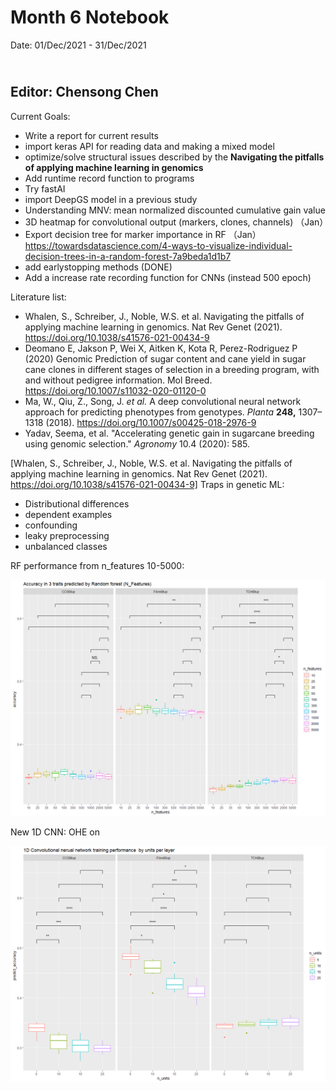 Month 6 Notebook
====

Date: 01/Dec/2021 - 31/Dec/2021

<br> Editor: Chensong Chen
----

Current Goals:

+ Write a report for current results
+ import keras API for reading data and making a mixed model
+ optimize/solve structural issues described by the **Navigating the pitfalls of applying machine learning in genomics**
+ Add runtime record function to programs
+ Try fastAI
+ import DeepGS model in a previous study
+ Understanding MNV: mean normalized discounted cumulative gain value
+ 3D heatmap for convolutional output (markers, clones, channels) （Jan）
+ Export decision tree for marker importance in RF （Jan）https://towardsdatascience.com/4-ways-to-visualize-individual-decision-trees-in-a-random-forest-7a9beda1d1b7
+ add earlystopping methods (DONE)
+ Add a increase rate recording function for CNNs (instead 500 epoch)



Literature list:

+ Whalen, S., Schreiber, J., Noble, W.S. et al. Navigating the pitfalls of applying machine learning in genomics. Nat Rev Genet (2021). https://doi.org/10.1038/s41576-021-00434-9
+ Deomano E, Jakson P, Wei X, Aitken K, Kota R, Perez-Rodriguez P (2020) Genomic Prediction of sugar content and cane yield in sugar cane clones in different stages of selection in a breeding program, with and without pedigree information. Mol Breed. https://doi.org/10.1007/s11032-020-01120-0
+ Ma, W., Qiu, Z., Song, J. *et al.* A deep convolutional neural network approach for predicting phenotypes from genotypes. *Planta* **248,** 1307–1318 (2018). https://doi.org/10.1007/s00425-018-2976-9
+ Yadav, Seema, et al. "Accelerating genetic gain in sugarcane breeding using genomic selection." *Agronomy* 10.4 (2020): 585.





[Whalen, S., Schreiber, J., Noble, W.S. et al. Navigating the pitfalls of applying machine learning in genomics. Nat Rev Genet (2021). https://doi.org/10.1038/s41576-021-00434-9]
Traps in genetic ML:

+ Distributional differences
+ dependent examples
+ confounding
+ leaky preprocessing
+ unbalanced classes



RF performance from n_features 10-5000:

![rm_comp_10_5000.png](https://github.com/CCS-voidBird/PhD_Notebook/blob/main/pic/2013to15vs2017/rm_comp_10_5000.png?raw=true)

New 1D CNN: OHE on

![1DCNN_onehot.png](https://github.com/CCS-voidBird/PhD_Notebook/blob/main/pic/2013to15vs2017/1DCNN_onehot.png?raw=true)

